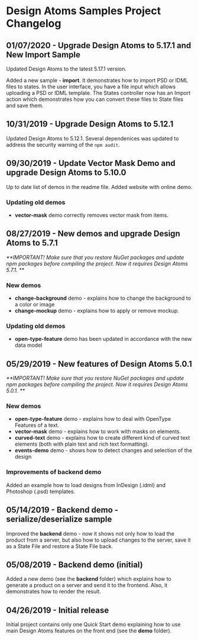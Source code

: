 # Design Atoms Samples Project Changelog

## 01/07/2020 - Upgrade Design Atoms to 5.17.1 and New Import Sample

Updated Design Atoms to the latest 5.17.1 version. 

Added a new sample - **import**. It demonstrates how to import PSD or IDML files to states. In the user interface, you have a file input which allows uploading a PSD or IDML template. The States controller now has an Import action which demonstrates how you can convert these files to State files and save them.  

## 10/31/2019 - Upgrade Design Atoms to 5.12.1

Updated Design Atoms to 5.12.1. Several dependenices was updated to address the security warning of the `npm audit`.

## 09/30/2019 - Update Vector Mask Demo and upgrade Design Atoms to 5.10.0

Up to date list of demos in the readme file. Added website with online demo.

### Updating old demos
- **vector-mask** demo correctly removes vector mask from items.

## 08/27/2019 - New demos and upgrade Design Atoms to 5.7.1

_**IMPORTANT! Make sure that you restore NuGet packages and update npm packages before compiling the project. Now it requires Design Atoms 5.7.1. **_

### New demos

- **change-background** demo - explains how to change the background to a color or image
- **change-mockup** demo - explains how to apply or remove mockup.

### Updating old demos

- **open-type-feature** demo has been updated in accordance with the new data model


## 05/29/2019 - New features of Design Atoms 5.0.1

_**IMPORTANT! Make sure that you restore NuGet packages and update npm packages before compiling the project. Now it requires Design Atoms 5.0.1. **_

### New demos

- **open-type-feature** demo - explains how to deal with OpenType Features of a text.
- **vector-mask** demo - explains how to work with masks on elements. 
- **curved-text** demo - explains how to create different kind of curved text elements (both with plain text and rich text formatting).
- **events-demo** demo - shows how to detect changes and selection of the design

### Improvements of backend demo

Added an example how to load designs from InDesign (.idml) and Photoshop (.psd) templates. 

## 05/14/2019 - Backend demo - serialize/deserialize sample

Improved the **backend** demo - now it shows not only how to load the product from a server, but also how to upload changes to the server, save it as a State File and restore a State File back.  

## 05/08/2019 - Backend demo (initial)

Added a new demo (see the **backend** folder) which explains how to generate a product on a server and send it to the frontend. Also, it demonstrates how to render the result. 

## 04/26/2019 - Initial release

Initial project contains only one Quick Start demo explaining how to use main Design Atoms features on the front end (see the **demo** folder).
